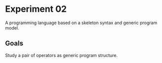 # Experiment 02

A programming language based on a skeleton syntax and generic program model.

## Goals

Study a pair of operators as generic program structure.
